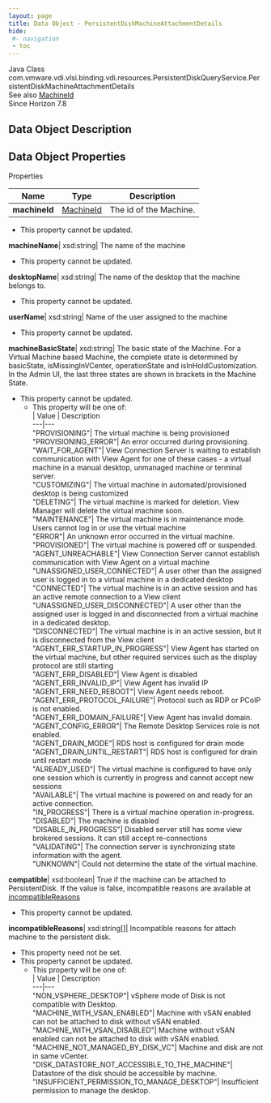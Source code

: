```yaml
---
layout: page
title: Data Object - PersistentDiskMachineAttachmentDetails
hide:
 #- navigation
 - toc
---
```






Java Class
    com.vmware.vdi.vlsi.binding.vdi.resources.PersistentDiskQueryService.PersistentDiskMachineAttachmentDetails  
See also
     [MachineId](vdi.entity.MachineId.md)  
Since 
    Horizon 7.8

## Data Object Description 

## Data Object Properties

Properties

Name |  Type |  Description   
---|---|---  
**machineId**| [MachineId](vdi.entity.MachineId.md)|  The id of the Machine.   


* This property cannot be updated.

  
**machineName**|  xsd:string|  The name of the machine   


* This property cannot be updated.

  
**desktopName**|  xsd:string|  The name of the desktop that the machine belongs to.   


* This property cannot be updated.

  
**userName**|  xsd:string|  Name of the user assigned to the machine   


* This property cannot be updated.

  
**machineBasicState**|  xsd:string|  The basic state of the Machine. For a Virtual Machine based Machine, the complete state is determined by basicState, isMissingInVCenter, operationState and isInHoldCustomization. In the Admin UI, the last three states are shown in brackets in the Machine State.   


* This property cannot be updated.
  * This property will be one of:  
|  Value |  Description   
---|---  
"PROVISIONING"| The virtual machine is being provisioned  
"PROVISIONING_ERROR"| An error occurred during provisioning.  
"WAIT_FOR_AGENT"| View Connection Server is waiting to establish communication with View Agent for one of these cases - a virtual machine in a manual desktop, unmanaged machine or terminal server.  
"CUSTOMIZING"| The virtual machine in automated/provisioned desktop is being customized  
"DELETING"| The virtual machine is marked for deletion. View Manager will delete the virtual machine soon.  
"MAINTENANCE"| The virtual machine is in maintenance mode. Users cannot log in or use the virtual machine  
"ERROR"| An unknown error occurred in the virtual machine.  
"PROVISIONED"| The virtual machine is powered off or suspended.  
"AGENT_UNREACHABLE"| View Connection Server cannot establish communication with View Agent on a virtual machine  
"UNASSIGNED_USER_CONNECTED"| A user other than the assigned user is logged in to a virtual machine in a dedicated desktop  
"CONNECTED"| The virtual machine is in an active session and has an active remote connection to a View client  
"UNASSIGNED_USER_DISCONNECTED"| A user other than the assigned user is logged in and disconnected from a virtual machine in a dedicated desktop.  
"DISCONNECTED"| The virtual machine is in an active session, but it is disconnected from the View client  
"AGENT_ERR_STARTUP_IN_PROGRESS"| View Agent has started on the virtual machine, but other required services such as the display protocol are still starting  
"AGENT_ERR_DISABLED"| View Agent is disabled  
"AGENT_ERR_INVALID_IP"| View Agent has invalid IP  
"AGENT_ERR_NEED_REBOOT"| View Agent needs reboot.  
"AGENT_ERR_PROTOCOL_FAILURE"| Protocol such as RDP or PCoIP is not enabled.  
"AGENT_ERR_DOMAIN_FAILURE"| View Agent has invalid domain.  
"AGENT_CONFIG_ERROR"| The Remote Desktop Services role is not enabled.  
"AGENT_DRAIN_MODE"| RDS host is configured for drain mode  
"AGENT_DRAIN_UNTIL_RESTART"| RDS host is configured for drain until restart mode  
"ALREADY_USED"| The virtual machine is configured to have only one session which is currently in progress and cannot accept new sessions  
"AVAILABLE"| The virtual machine is powered on and ready for an active connection.  
"IN_PROGRESS"| There is a virtual machine operation in-progress.  
"DISABLED"| The machine is disabled  
"DISABLE_IN_PROGRESS"| Disabled server still has some view brokered sessions. It can still accept re-connections  
"VALIDATING"| The connection server is synchronizing state information with the agent.  
"UNKNOWN"| Could not determine the state of the virtual machine.  

  
**compatible**|  xsd:boolean|  True if the machine can be attached to PersistentDisk. If the value is false, incompatible reasons are available at [incompatibleReasons](vdi.resources.PersistentDiskQueryService.PersistentDiskMachineAttachmentDetails.md#incompatibleReasons)   


* This property cannot be updated.

  
**incompatibleReasons**|  xsd:string[]|  Incompatible reasons for attach machine to the persistent disk.   


* This property need not be set.
* This property cannot be updated.
  * This property will be one of:  
|  Value |  Description   
---|---  
"NON_VSPHERE_DESKTOP"| vSphere mode of Disk is not compatible with Desktop.  
"MACHINE_WITH_VSAN_ENABLED"| Machine with vSAN enabled can not be attached to disk without vSAN enabled.  
"MACHINE_WITH_VSAN_DISABLED"| Machine without vSAN enabled can not be attached to disk with vSAN enabled.  
"MACHINE_NOT_MANAGED_BY_DISK_VC"| Machine and disk are not in same vCenter.  
"DISK_DATASTORE_NOT_ACCESSIBLE_TO_THE_MACHINE"| Datastore of the disk should be accessible by machine.  
"INSUFFICIENT_PERMISSION_TO_MANAGE_DESKTOP"| Insufficient permission to manage the desktop.  

  
  
  

  
  

